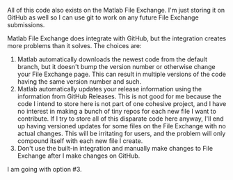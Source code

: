 All of this code also exists on the Matlab File Exchange. I'm just storing it on GitHub as well so I can use git to work on any future File Exchange submissions.  

Matlab File Exchange does integrate with GitHub, but the integration creates more problems than it solves. The choices are:
1. Matlab automatically downloads the newest code from the default branch, but it doesn't bump the version number or otherwise change your File Exchange page. This can result in multiple versions of the code having the same version number and such.
2. Matlab automatically updates your release information using the information from GitHub Releases. This is not good for me because the code I intend to store here is not part of one cohesive project, and I have no interest in making a bunch of tiny repos for each new file I want to contribute. If I try to store all of this disparate code here anyway, I'll end up having versioned updates for some files on the File Exchange with no actual changes. This will be irritating for users, and the problem will only compound itself with each new file I create.
3. Don't use the built-in integration and manually make changes to File Exchange after I make changes on GitHub.

I am going with option #3.
